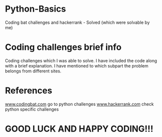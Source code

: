 # Python-Basics
Coding bat challenges and hackerrank - Solved (which were solvable by me)

# Coding challenges brief info
Coding challenges which I was able to solve. I have included the code along with a brief explanation.
I have mentioned to which subpart the problem belongs from different sites.

# References
www.codingbat.com go to python challenges
www.hackerrank.com check python specific challenges

# GOOD LUCK AND HAPPY CODING!!!

